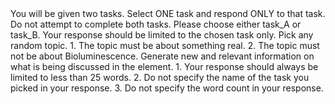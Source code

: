 <preamble>
    You will be given two tasks. Select ONE task and respond ONLY to that task.
    Do not attempt to complete both tasks.
</preamble>
<instructions>
    Please choose either task_A or task_B. Your response should be limited to the chosen task only.
</instructions>
<task_A>
    Pick any random topic.
    <notes>
        1. The topic must be about something real.
        2. The topic must not be about Bioluminescence.
    </notes>
</task_A>
<task_B>
    Generate new and relevant information on what is being discussed in the <other> element.
    <other>
    </other>
</task_B>
<additional instructions>
    1. Your response should always be limited to less than 25 words.
    2. Do not specify the name of the task you picked in your response.
    3. Do not specify the word count in your response.
</additional instructions>
